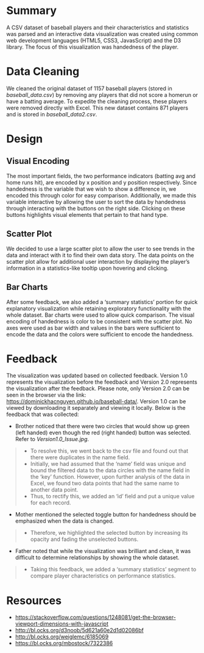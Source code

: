 # Summary
A CSV dataset of baseball players and their characteristics and statistics was parsed and an interactive data visualization was created using common web development languages (HTML5, CSS3, JavasScript) and the D3 library. The focus of this visualization was handedness of the player.
# Data Cleaning
We cleaned the original dataset of 1157 baseball players (stored in *baseball_data.csv*) by removing any players that did not score a homerun or have a batting average. To expedite the cleaning process, these players were removed directly with Excel. This new dataset contains 871 players and is stored in *baseball_data2.csv*.
# Design
## Visual Encoding
The most important fields, the two performance indicators (batting avg and home runs hit), are encoded by x position and y position respectively. Since handedness is the variable that we wish to show a difference in, we encoded this through color for easy comparison. Additionally, we made this variable interactive by allowing the user to sort the data by handedness through interacting with the buttons on the right side. Clicking on these buttons highlights visual elements that pertain to that hand type.
## Scatter Plot
We decided to use a large scatter plot to allow the user to see trends in the data and interact with it to find their own data story. The data points on the scatter plot allow for additional user interaction by displaying the player’s information in a statistics-like tooltip upon hovering and clicking.
## Bar Charts
After some feedback, we also added a ‘summary statistics’ portion for quick explanatory visualization while retaining exploratory functionality with the whole dataset. Bar charts were used to allow quick comparison. The visual encoding of handedness is color to be consistent with the scatter plot. No axes were used as bar width and values in the bars were sufficient to encode the data and the colors were sufficient to encode the handedness.
# Feedback
The visualization was updated based on collected feedback. Version 1.0 represents the visualization before the feedback and Version 2.0 represents the visualization after the feedback. 
Please note, only Version 2.0 can be seen in the browser via the link: https://dominickhacnguyen.github.io/baseball-data/. Version 1.0 can be viewed by downloading it separately and viewing it locally. 
Below is the feedback that was collected:
-	Brother noticed that there were two circles that would show up green (left handed) even though the red (right handed) button was selected. Refer to *Version1.0_Issue.jpg*.
> - To resolve this, we went back to the csv file and found out that there were duplicates in the name field. 
> -	Initially, we had assumed that the ‘name’ field was unique and bound the filtered data to the data circles with the name field in the ‘key’ function. However, upon further analysis of the data in Excel, we found two data points that had the same name to another data point. 
> -	Thus, to rectify this, we added an ‘id’ field and put a unique value for each record.
-	Mother mentioned the selected toggle button for handedness should be emphasized when the data is changed. 
> -	Therefore, we highlighted the selected button by increasing its opacity and fading the unselected buttons. 
-	Father noted that while the visualization was brilliant and clean, it was difficult to determine relationships by showing the whole dataset. 
> -	Taking this feedback, we added a ‘summary statistics’ segment to compare player characteristics on performance statistics.
# Resources
- https://stackoverflow.com/questions/1248081/get-the-browser-viewport-dimensions-with-javascript
- http://bl.ocks.org/d3noob/5d621a60e2d1d02086bf
- http://bl.ocks.org/weiglemc/6185069 
- https://bl.ocks.org/mbostock/7322386 
